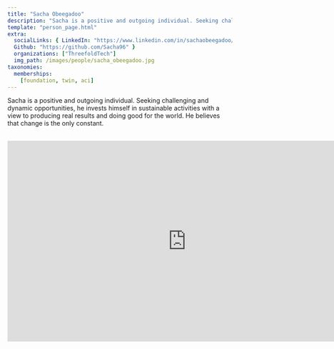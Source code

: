 ```yaml
---
title: "Sacha Obeegadoo"
description: "Sacha is a positive and outgoing individual. Seeking challenging and dynamic...."
template: "person_page.html"
extra:
  socialLinks: { LinkedIn: "https://www.linkedin.com/in/sachaobeegadoo/", 
  Github: "https://github.com/Sacha96" }
  organizations: ["ThreefoldTech"]
  img_path: /images/people/sacha_obeegadoo.jpg
taxonomies:
  memberships:
    [foundation, twin, aci]
---
```


Sacha is a positive and outgoing individual. Seeking challenging and dynamic opportunities, he invests himself in sustainable activities with a view to producing real results and doing good for the world. He believes that change is the only constant.

<BR>
<div class="aspect-w-16 aspect-h-9">
<iframe src="https://player.vimeo.com/video/607420033?h=924c1841b0" width="800" height="450" frameborder="0" allow="autoplay; fullscreen" allowfullscreen></iframe>
</div>
<BR>

